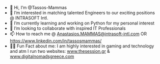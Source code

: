 - 👋 Hi, I’m @Tassos-Mammas
- 👀 I’m interested in matching talented Engineers to our exciting positions @ INTRASOFT Intl.
- 🌱 I’m currently learning and working on Python for my personal interest
- 💞️ I’m looking to collaborate with inspired IT Professionals
- 📫 How to reach me @ Anastasios.MAMMAS@intrasoft-intl.com OR https://www.linkedin.com/in/tassosmammas/ 
- 🐱‍👤 Fun Fact about me: I am highly interested in gaming and technology and atm I run two websites: www.thesession.gr & www.digitalnomadsgreece.com

<!---
Tassos-Mammas/Tassos-Mammas is a ✨ special ✨ repository because its `README.md` (this file) appears on your GitHub profile.
You can click the Preview link to take a look at your changes.
--->
